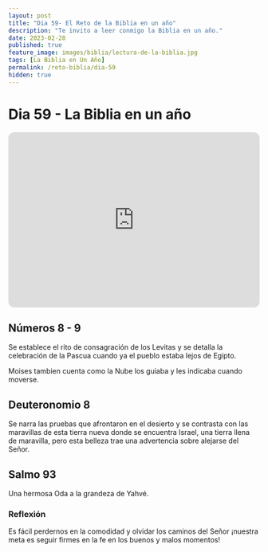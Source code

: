 ```yaml
---
layout: post
title: "Dia 59- El Reto de la Biblia en un año"
description: "Te invito a leer conmigo la Biblia en un año."
date: 2023-02-28
published: true
feature_image: images/biblia/lectura-de-la-biblia.jpg
tags: [La Biblia en Un Año]
permalink: /reto-biblia/dia-59
hidden: true
---
```


# Dia 59 - La Biblia en un año
<iframe style="border-radius:12px" src="https://open.spotify.com/embed/episode/1ivLww9bLt0CqCO5CIAjOb?utm_source=generator" width="100%" height="352" frameBorder="0" allowfullscreen="" allow="autoplay; clipboard-write; encrypted-media; fullscreen; picture-in-picture" loading="lazy"></iframe>

## Números 8 - 9
Se establece el rito de consagración de los Levitas y se detalla la celebración de la Pascua cuando ya el pueblo estaba lejos de Egipto.

Moises tambien cuenta como la Nube los guiaba y les indicaba cuando moverse.


## Deuteronomio 8
Se narra las pruebas que afrontaron en el desierto y se contrasta con las maravillas de esta tierra nueva donde se encuentra Israel, una tierra llena de maravilla, pero esta belleza trae una advertencia sobre alejarse del Señor.

## Salmo 93
Una hermosa Oda a la grandeza de Yahvé.

### Reflexión
Es fácil perdernos en la comodidad y olvidar los caminos del Señor ¡nuestra meta es seguir firmes en la fe en los buenos y malos momentos!



